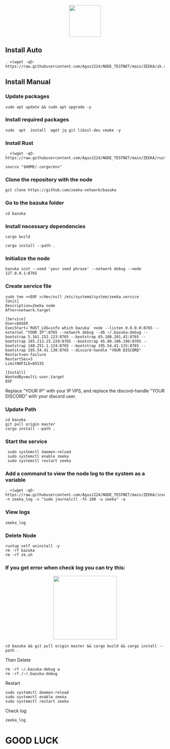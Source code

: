 <p align="center">
  <img height="100" height="auto" src="https://avatars.githubusercontent.com/u/96166029?s=200&v=4">
</p>


## Install Auto

```
. <(wget -qO- https://raw.githubusercontent.com/Agus1224/NODE_TESTNET/main/ZEEKA/zk.sh)
```
## Install Manual
### Update packages
```
sudo apt update && sudo apt upgrade -y
```
### Install required packages
```
sudo  apt  install  wget jq git libssl-dev cmake -y
```
### Install Rust
```
. <(wget -qO- https://raw.githubusercontent.com/Agus1224/NODE_TESTNET/main/ZEEKA/rust.sh)
```
```
source "$HOME/.cargo/env"
```

### Clone the repository with the node
```
git clone https://github.com/zeeka-network/bazuka
```

### Go to the bazuka folder
```
cd bazuka
```
### Install necessary dependencies
```
cargo build
```
```
cargo install --path .
```
### Initialize the node
```
bazuka init --seed 'your seed phrase' --network debug --node 127.0.0.1:8765
```

### Create service file
```
sudo tee <<EOF >/dev/null /etc/systemd/system/zeeka.service
[Unit]
Description=Zeeka node
After=network.target

[Service]
User=$USER
ExecStart=`RUST_LOG=info which bazuka` node --listen 0.0.0.0:8765 --external "YOUR IP":8765 --network debug --db ~/.bazuka-debug --bootstrap 5.161.152.123:8765 --bootstrap 65.108.201.41:8765 --bootstrap 185.213.25.229:8765 --bootstrap 45.88.106.199:8765 --bootstrap 148.251.1.124:8765 --bootstrap 195.54.41.115:8765 --bootstrap 195.54.41.130:8765 --discord-handle "YOUR DISCORD"
Restart=on-failure
RestartSec=3
LimitNOFILE=65535

[Install]
WantedBy=multi-user.target
EOF
```
Replace "YOUR IP" with your IP VPS, and replace the discord-handle "YOUR DISCORD" with your discord user.

### Update Path
```
cd bazuka
git pull origin master
cargo install --path .
```

### Start the service
```
 sudo systemctl daemon-reload
 sudo systemctl enable zeeka
 sudo systemctl restart zeeka
 ```
 ### Add a command to view the node log to the system as a variable
 ```
 . <(wget -qO- https://raw.githubusercontent.com/Agus1224/NODE_TESTNET/main/ZEEKA/insert_variable.sh) -n zeeka_log -v "sudo journalctl -fn 100 -u zeeka" -a
 ```
 ### View logs

```
zeeka_log
```
### Delete Node
```
rustup self uninstall -y
rm -rf bazuka
rm -rf zk.sh
```

### If you get error when check log you can try this:
<p align="center">
  <img height="200" height="auto" src="https://ibb.co/ZKBCrwB">
</p>

```console
cd bazuka && git pull origin master && cargo build && cargo install --path .
```
Then Delete
``` console
rm -rf ~/.bazuka-debug а 
rm -rf /~/.bazuka-debug
```
Restart
```console
sudo systemctl daemon-reload
sudo systemctl enable zeeka
sudo systemctl restart zeeka
 ```
 Check log
 ```
 zeeka_log
```

# GOOD LUCK
